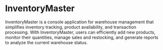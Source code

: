 # InventoryMaster
InventoryMaster is a console application for warehouse management that simplifies inventory tracking, product availability, and transaction processing. With InventoryMaster, users can efficiently add new products, monitor their quantities, manage sales and restocking, and generate reports to analyze the current warehouse status.
